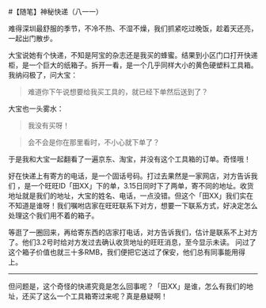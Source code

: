 #【随笔】神秘快递（八一一）

难得深圳最舒服的季节，不冷不热、不湿不燥，我们抓紧吃过晚饭，趁着天还亮，一起出门散步。

大宝说她有个快递，不知是阿宝的杂志还是我买的蜂蜜。结果到小区门口打开快递柜，是一个巨大的纸箱子。拆开一看，是一个几乎同样大小的黄色硬塑料工具箱。我纳闷极了，问大宝：

> 难道你下午说想要给我买工具的，就已经下单然后送到了？

大宝也一头雾水：

> 我没有买呀！

> 会不会是你在那里看时，不小心就下单了？

于是我和大宝一起翻看了一遍京东、淘宝，并没有这个工具箱的订单。奇怪哦！

好在快递上有寄方的电话，是一个固话号码。打过去果然是一家网店，对方告诉我们 ，是一个旺旺ID「田XX」下的单，3.15日同时下了两单，寄不同的地址。收货地址就是我们的地址，大宝的姓名、电话，一点没错。但这个「田XX」我们实在不知道是谁呀！我们嘱咐店家在旺旺联系下对方，想要一下联系方式，好决定怎么处理这个我们用不着的箱子。

等逛了一圈回来，再给寄东西的店家打电话，对方告诉我们，估计是联系不上对方了。他们3.2号时给对方发过去确认收货地址的旺旺消息，至今显示未读。 问过了这个箱子价值也就三十多RMB，我们便把它送过了保安，他们总有同事能用得上。

----

但问题是，这个奇怪的快递究竟是怎么回事呢？「田XX」是谁，怎么有我们的地址，还买了这么一个工具箱寄过来呢？真是悬疑啊！